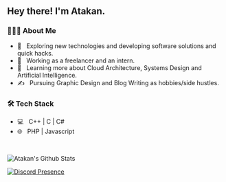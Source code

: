 <h2> Hey there! I'm Atakan.</h2>

<h3> 👨🏻‍💻 About Me </h3>

- 🤔 &nbsp; Exploring new technologies and developing software solutions and quick hacks.
- 💼 &nbsp; Working as a freelancer and an intern.
- 🌱 &nbsp; Learning more about Cloud Architecture, Systems Design and Artificial Intelligence.
- ✍️ &nbsp; Pursuing Graphic Design and Blog Writing as hobbies/side hustles.

<h3>🛠 Tech Stack</h3>

- 💻 &nbsp; C++ | C | C#
- 🌐 &nbsp; PHP | Javascript

<br/>

![Atakan's Github Stats](https://github-readme-stats.vercel.app/api?username=atakan75&show_icons=true_color=fff&icon_color=79ff97&text_color=9f9f9f&bg_color=151515)


[![Discord Presence](https://lanyard-profile-readme.vercel.app/api/461744397722189824?theme=dark&bg=1c1c1c&animated=true&hideDiscrim=true&borderRadius=20px)](https://discord.com/users/461744397722189824)
